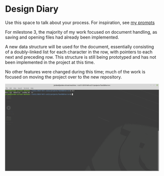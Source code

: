 # Design Diary
Use this space to talk about your process.  For inspiration, see [my prompts](../../../docs/sample_reflection.md) 

For milestone 3, the majority of my work focused on document handling, as saving and opening files had already been implemented. 

A new data structure will be used for the document, essentially consisting of a doubly-linked list for each character in the row, with pointers to each next and preceding row. This structure is still being prototyped and has not been implemented in the project at this time.

No other features were changed during this time; much of the work is focused on moving the project over to the new repository.

![milestone2](https://github.com/abbottjord94/2019-fall-cs211/blob/master/projects/TextEditor/docs/milestone2.gif)
